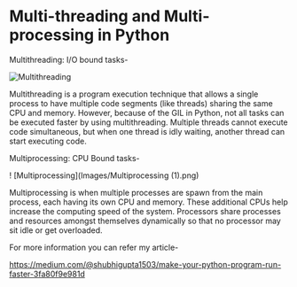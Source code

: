 # Multi-threading and Multi-processing in Python

Multithreading: I/O bound tasks-

![Multithreading](Multithreading.png)

Multithreading is a program execution technique that allows a single process to have multiple code segments (like threads) sharing the same CPU and memory. However, because of the GIL in Python, not all tasks can be executed faster by using multithreading. Multiple threads cannot execute code simultaneous, but when one thread is idly waiting, another thread can start executing code.

Multiprocessing: CPU Bound tasks-

! [Multiprocessing](Images/Multiprocessing (1).png)

Multiprocessing is when multiple processes are spawn from the main process, each having its own CPU and memory. These additional CPUs help increase the computing speed of the system. Processors share processes and resources amongst themselves dynamically so that no processor may sit idle or get overloaded.

For more information you can refer my article-

https://medium.com/@shubhigupta1503/make-your-python-program-run-faster-3fa80f9e981d
